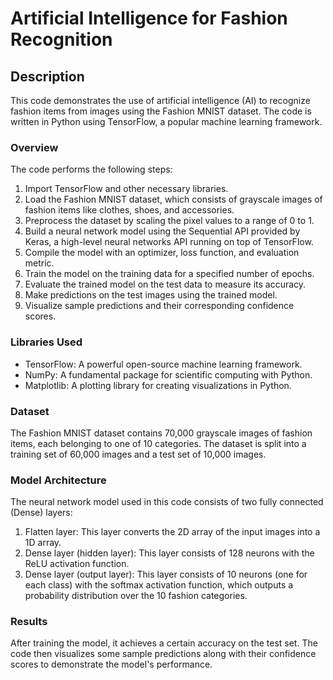 # Artificial Intelligence for Fashion Recognition

## Description

This code demonstrates the use of artificial intelligence (AI) to recognize fashion items from images using the Fashion MNIST dataset. The code is written in Python using TensorFlow, a popular machine learning framework.

### Overview

The code performs the following steps:

1. Import TensorFlow and other necessary libraries.
2. Load the Fashion MNIST dataset, which consists of grayscale images of fashion items like clothes, shoes, and accessories.
3. Preprocess the dataset by scaling the pixel values to a range of 0 to 1.
4. Build a neural network model using the Sequential API provided by Keras, a high-level neural networks API running on top of TensorFlow.
5. Compile the model with an optimizer, loss function, and evaluation metric.
6. Train the model on the training data for a specified number of epochs.
7. Evaluate the trained model on the test data to measure its accuracy.
8. Make predictions on the test images using the trained model.
9. Visualize sample predictions and their corresponding confidence scores.

### Libraries Used

- TensorFlow: A powerful open-source machine learning framework.
- NumPy: A fundamental package for scientific computing with Python.
- Matplotlib: A plotting library for creating visualizations in Python.

### Dataset

The Fashion MNIST dataset contains 70,000 grayscale images of fashion items, each belonging to one of 10 categories. The dataset is split into a training set of 60,000 images and a test set of 10,000 images.

### Model Architecture

The neural network model used in this code consists of two fully connected (Dense) layers:

1. Flatten layer: This layer converts the 2D array of the input images into a 1D array.
2. Dense layer (hidden layer): This layer consists of 128 neurons with the ReLU activation function.
3. Dense layer (output layer): This layer consists of 10 neurons (one for each class) with the softmax activation function, which outputs a probability distribution over the 10 fashion categories.

### Results

After training the model, it achieves a certain accuracy on the test set. The code then visualizes some sample predictions along with their confidence scores to demonstrate the model's performance.


